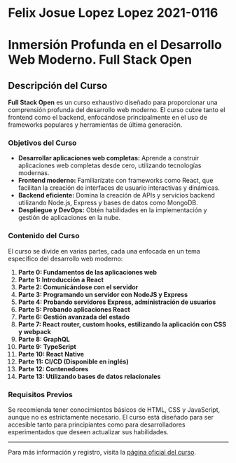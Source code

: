 # Felix Josue Lopez Lopez 2021-0116

# Inmersión Profunda en el Desarrollo Web Moderno. Full Stack Open

## Descripción del Curso

**Full Stack Open** es un curso exhaustivo diseñado para proporcionar una comprensión profunda del desarrollo web moderno. El curso cubre tanto el frontend como el backend, enfocándose principalmente en el uso de frameworks populares y herramientas de última generación.

### Objetivos del Curso

- **Desarrollar aplicaciones web completas:** Aprende a construir aplicaciones web completas desde cero, utilizando tecnologías modernas.
- **Frontend moderno:** Familiarízate con frameworks como React, que facilitan la creación de interfaces de usuario interactivas y dinámicas.
- **Backend eficiente:** Domina la creación de APIs y servicios backend utilizando Node.js, Express y bases de datos como MongoDB.
- **Despliegue y DevOps:** Obtén habilidades en la implementación y gestión de aplicaciones en la nube.

### Contenido del Curso

El curso se divide en varias partes, cada una enfocada en un tema específico del desarrollo web moderno:

1. **Parte 0: Fundamentos de las aplicaciones web**
2. **Parte 1: Introducción a React**
3. **Parte 2: Comunicándose con el servidor**
4. **Parte 3: Programando un servidor con NodeJS y Express**
5. **Parte 4: Probando servidores Express, administración de usuarios**
6. **Parte 5: Probando aplicaciones React**
7. **Parte 6: Gestión avanzada del estado**
8. **Parte 7: React router, custom hooks, estilizando la aplicación con CSS y webpack**
9. **Parte 8: GraphQL**
10. **Parte 9: TypeScript**
11. **Parte 10: React Native**
12. **Parte 11: CI/CD (Disponible en inglés)**
13. **Parte 12: Contenedores**
14. **Parte 13: Utilizando bases de datos relacionales**

### Requisitos Previos

Se recomienda tener conocimientos básicos de HTML, CSS y JavaScript, aunque no es estrictamente necesario. El curso está diseñado para ser accesible tanto para principiantes como para desarrolladores experimentados que deseen actualizar sus habilidades.

---

Para más información y registro, visita la [página oficial del curso](https://fullstackopen.com/).

